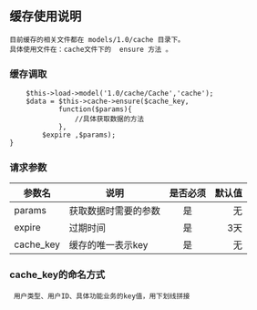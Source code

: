 ## 缓存使用说明
	目前缓存的相关文件都在 models/1.0/cache 目录下。
	具体使用文件在：cache文件下的  ensure 方法 。
	
### 缓存调取
```{
	$this->load->model('1.0/cache/Cache','cache');
	$data = $this->cache->ensure($cache_key, 
			function($params){
				//具体获取数据的方法	
			},
		$expire ,$params);
}

```
### 请求参数
| 参数名     | 说明    | 是否必须    | 默认值 |
| ----------|-----|:-------------:| -----:|
| params    | 获取数据时需要的参数 | 是  | 无|
| expire    | 过期时间 | 是  | 3天|
| cache_key    | 缓存的唯一表示key | 是  | 无 |


### cache_key的命名方式
	 用户类型、用户ID、具体功能业务的key值，用下划线拼接





	
	